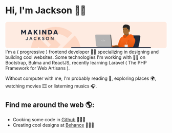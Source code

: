 # Hi, I'm Jackson 👋🏾

<img src="https://github.com/makindajack/makindajack/blob/v1.0-0/makinda-git.png" alt="banner that says Makinda Jackson - artist, designer and code lover">
I'm a ( progressive ) frontend developer ✌🏾 specializing in designing and building cool websites. Some technologies I'm working with 👌🏾 on Bootstrap, Bulma and ReactJS, recently learning Laravel ( The PHP Framework for Web Artisans ).

Without computer with me, I'm probably reading 📙, exploring places 🌍, watching movies 🎞️ or listerning musics 🎧.

## Find me around the web 🌎:
- Cooking some code in <a href="https://github.com/makindajack">Github</a> 👨🏾‍🍳
- Creating cool designs at <a href="https://www.behance.net/makindajack">Behance</a> 👨🏾‍🎨
